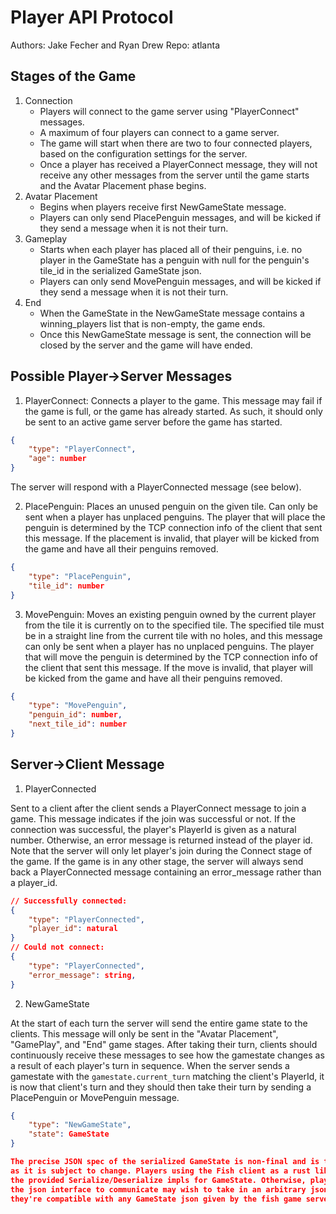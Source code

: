 # Player API Protocol

Authors: Jake Fecher and Ryan Drew
Repo: atlanta

## Stages of the Game
1. Connection
    - Players will connect to the game server using "PlayerConnect" messages.
    - A maximum of four players can connect to a game server.
    - The game will start when there are two to four connected players,
    based on the configuration settings for the server.
    - Once a player has received a PlayerConnect message,
    they will not receive any other messages from the server until the
    game starts and the Avatar Placement phase begins.
2. Avatar Placement
    - Begins when players receive first NewGameState message.
    - Players can only send PlacePenguin messages, and will be
    kicked if they send a message when it is not their turn.
3. Gameplay
    - Starts when each player has placed all of their penguins,
    i.e. no player in the GameState has a penguin with null for
    the penguin's tile_id in the serialized GameState json.
    - Players can only send MovePenguin messages, and will be
    kicked if they send a message when it is not their turn.
4. End
    - When the GameState in the NewGameState message contains a
    winning_players list that is non-empty, the game ends.
    - Once this NewGameState message is sent, the connection will be
    closed by the server and the game will have ended.

## Possible Player->Server Messages
1. PlayerConnect: Connects a player to the game. This
message may fail if the game is full, or the game has
already started. As such, it should only be sent to an active game
server before the game has started.
```json
{
    "type": "PlayerConnect",
    "age": number
}
```

The server will respond with a PlayerConnected message (see below).

2. PlacePenguin: Places an unused penguin on the given tile. Can only
be sent when a player has unplaced penguins. The player that will place
the penguin is determined by the TCP connection info of the client that
sent this message. If the placement is invalid, that player will be kicked from the
game and have all their penguins removed.
```json
{
    "type": "PlacePenguin",
    "tile_id": number
}
```

3. MovePenguin: Moves an existing penguin owned by the current player from the 
tile it is currently on to the specified tile. The specified tile must be in a 
straight line from the current tile with no holes, and this message can only be 
sent when a player has no unplaced penguins. The player that will move
the penguin is determined by the TCP connection info of the client that
sent this message. If the move is invalid, that player will be kicked from the
game and have all their penguins removed.
```json
{
    "type": "MovePenguin",
    "penguin_id": number,
    "next_tile_id": number
}
```

## Server->Client Message

1. PlayerConnected

Sent to a client after the client sends a PlayerConnect message to join a game.
This message indicates if the join was successful or not. If the connection was
successful, the player's PlayerId is given as a natural number. Otherwise, an
error message is returned instead of the player id. Note that the server will
only let player's join during the Connect stage of the game. If the game is in
any other stage, the server will always send back a PlayerConnected message
containing an error_message rather than a player_id.

```json
// Successfully connected:
{
    "type": "PlayerConnected",
    "player_id": natural
}
// Could not connect:
{
    "type": "PlayerConnected",
    "error_message": string,
}
```

2. NewGameState

At the start of each turn the server will send the entire game state to the clients.
This message will only be sent in the "Avatar Placement", "GamePlay", and "End" game
stages. After taking their turn, clients should continuously receive these messages to see how
the gamestate changes as a result of each player's turn in sequence. When the server sends
a gamestate with the `gamestate.current_turn` matching the client's PlayerId, it is now
that client's turn and they should then take their turn by sending a PlacePenguin or
MovePenguin message.

```json
{
    "type": "NewGameState",
    "state": GameState
}

The precise JSON spec of the serialized GameState is non-final and is thus not listed here
as it is subject to change. Players using the Fish client as a rust library may freely use
the provided Serialize/Deserialize impls for GameState. Otherwise, players using only
the json interface to communicate may wish to take in an arbitrary json value to make sure
they're compatible with any GameState json given by the fish game server.
```